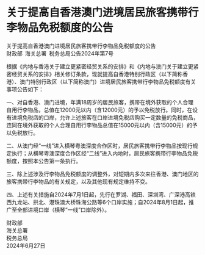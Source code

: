# 关于提高自香港澳门进境居民旅客携带行李物品免税额度的公告  
关于提高自香港澳门进境居民旅客携带行李物品免税额度的公告  
财政部 海关总署 税务总局公告2024年第7号  

根据《内地与香港关于建立更紧密经贸关系的安排》和《内地与澳门关于建立更紧密经贸关系的安排》相关修订条款，现就提高自香港特别行政区（以下简称香港）、澳门特别行政区（以下简称澳门）进境居民旅客携带行李物品免税额度有关事项公告如下：  

一、对自香港、澳门进境，年满18周岁的居民旅客，携带在境外获取的个人合理自用行李物品，总值在12000元以内（含12000元）的予以免税放行。同时，在设有进境免税店的口岸，允许上述旅客在口岸进境免税店购买一定数量的免税商品，连同在境外获取的个人合理自用行李物品总值在15000元以内（含15000元）的予以免税放行。  

二、从澳门经“一线”进入横琴粤澳深度合作区时，居民旅客携带行李物品按现行规定执行；从横琴粤澳深度合作区经“二线”进入内地时，居民旅客携带行李物品免税额度，按照本公告第一条执行。  

三、除上述涉及行李物品免税额度的调整外，对短期内多次来往香港、澳门地区的旅客携带行李物品的有关规定，以及其他现有规定维持不变。  

四、上述有关措施自2024年7月1日起，先行在罗湖、福田、深圳湾、广深港高铁西九龙站、拱北、港珠澳大桥珠海公路等6个口岸实施；自2024年8月1日起，推广至全部进境口岸（横琴“一线”口岸除外）。  

财政部  
海关总署  
税务总局  
2024年6月27日  
